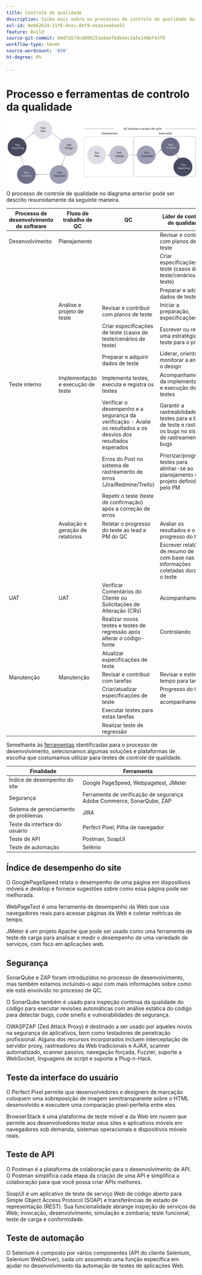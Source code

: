 ```yaml
---
title: Controle de qualidade
description: Saiba mais sobre os processos de controle de qualidade do Adobe Commerce relacionados aos projetos de implementação.
exl-id: 0eb62b24-21f6-4cec-8ef9-eeaa1ee6ae52
feature: Build
source-git-commit: 94d7a57dcd006251e8eefbdb4ec3a5e140bf43f9
workflow-type: tm+mt
source-wordcount: '658'
ht-degree: 0%

---
```


# Processo e ferramentas de controlo da qualidade

![Diagrama do processo de controle de qualidade](../../assets/playbooks/quality-control-diagram.svg)

O processo de controle de qualidade no diagrama anterior pode ser descrito resumidamente da seguinte maneira.

<table>
<thead>
  <tr>
    <th>Processo de desenvolvimento de software</th>
    <th>Fluxo de trabalho de QC</th>
    <th>QC</th>
    <th>Líder de controle de qualidade</th>
  </tr>
</thead>
<tbody>
  <tr>
    <td>Desenvolvimento</td>
    <td>Planejamento</td>
    <td></td>
    <td>Revisar e contribuir com planos de teste</td>
  </tr>
  <tr>
    <td></td>
    <td></td>
    <td></td>
    <td>Criar especificações de teste (casos de teste/cenários de teste)</td>
  </tr>
  <tr>
    <td></td>
    <td></td>
    <td></td>
    <td>Preparar e adquirir dados de teste</td>
  </tr>
  <tr>
    <td></td>
    <td>Análise e projeto de teste</td>
    <td>Revisar e contribuir com planos de teste</td>
    <td>Iniciar a preparação, especificações</td>
  </tr>
  <tr>
    <td></td>
    <td></td>
    <td>Criar especificações de teste (casos de teste/cenários de teste)</td>
    <td>Escrever ou revisar uma estratégia de teste para o projeto</td>
  </tr>
  <tr>
    <td></td>
    <td></td>
    <td>Preparar e adquirir dados de teste</td>
    <td> Liderar, orientar e monitorar a análise, o design</td>
  </tr>
  <tr>
    <td>Teste interno</td>
    <td>Implementação e execução de teste</td>
    <td>Implementa testes, executa e registra os testes</td>
    <td>Acompanhamento da implementação e execução dos testes</td>
  </tr>
  <tr>
    <td></td>
    <td></td>
    <td>Verificar o desempenho e a segurança da verificação - Avalie os resultados e os desvios dos resultados esperados</td>
    <td>Garantir a rastreabilidade dos testes para a base de teste e rastrear os bugs no sistema de rastreamento de bugs</td>
  </tr>
  <tr>
    <td></td>
    <td></td>
    <td>Erros do Post no sistema de rastreamento de erros (Jira/Redmine/Trello)</td>
    <td>Priorizar/programar testes para alinhar-se ao planejamento do projeto definido pelo PM</td>
  </tr>
  <tr>
    <td></td>
    <td></td>
    <td>Repetir o teste (teste de confirmação) após a correção de erros</td>
    <td></td>
  </tr>
  <tr>
    <td></td>
    <td>Avaliação e geração de relatórios</td>
    <td>Relatar o progresso do teste ao lead e PM do QC</td>
    <td>Avaliar os resultados e o progresso do teste</td>
  </tr>
  <tr>
    <td></td>
    <td></td>
    <td></td>
    <td>Escrever relatórios de resumo de teste com base nas informações coletadas durante o teste</td>
  </tr>
  <tr>
    <td>UAT</td>
    <td>UAT</td>
    <td>Verificar Comentários do Cliente ou Solicitações de Alteração (CRs)</td>
    <td>Acompanhamento</td>
  </tr>
  <tr>
    <td></td>
    <td></td>
    <td>Realizar novos testes e testes de regressão após alterar o código-fonte</td>
    <td>Controlando</td>
  </tr>
  <tr>
    <td></td>
    <td></td>
    <td>Atualizar especificações de teste</td>
    <td></td>
  </tr>
  <tr>
    <td>Manutenção</td>
    <td>Manutenção</td>
    <td>Revisar e contribuir com tarefas</td>
    <td>Revisar e estimar o tempo para tarefas</td>
  </tr>
  <tr>
    <td></td>
    <td></td>
    <td>Criar/atualizar especificações de teste</td>
    <td>Progresso do teste de acompanhamento</td>
  </tr>
  <tr>
    <td></td>
    <td></td>
    <td>Executar testes para estas tarefas</td>
    <td></td>
  </tr>
  <tr>
    <td></td>
    <td></td>
    <td>Realizar teste de regressão</td>
    <td></td>
  </tr>
</tbody>
</table>

Semelhante às [ferramentas](project-management-tools.md) identificadas para o processo de desenvolvimento, selecionamos algumas soluções e plataformas de escolha que costumamos utilizar para testes de controle de qualidade.

| Finalidade | Ferramenta |
|---------------------------|---------------------------------------------------|
| Índice de desempenho do site | Google PageSpeed, Webpagetest, JMeter |
| Segurança | Ferramenta de verificação de segurança Adobe Commerce, SonarQube, ZAP |
| Sistema de gerenciamento de problemas | JIRA |
| Teste da interface do usuário | Perfect Pixel, Pilha de navegador |
| Teste de API | Postman, SoapUI |
| Teste de automação | Selênio |


## Índice de desempenho do site

O GooglePageSpeed relata o desempenho de uma página em dispositivos móveis e desktop e fornece sugestões sobre como essa página pode ser melhorada.

WebPageTest é uma ferramenta de desempenho da Web que usa navegadores reais para acessar páginas da Web e coletar métricas de tempo.

JMeter é um projeto Apache que pode ser usado como uma ferramenta de teste de carga para analisar e medir o desempenho de uma variedade de serviços, com foco em aplicações web.

## Segurança

SonarQube e ZAP foram introduzidos no processo de desenvolvimento, mas também estamos incluindo-o aqui com mais informações sobre como ele está envolvido no processo de QC.

O SonarQube também é usado para inspeção contínua da qualidade do código para executar revisões automáticas com análise estática do código para detectar bugs, code smells e vulnerabilidades de segurança.

OWASPZAP (Zed Attack Proxy) é destinado a ser usado por aqueles novos na segurança de aplicativos, bem como testadores de penetração profissional. Alguns dos recursos incorporados incluem interceptação de servidor proxy, rastreadores da Web tradicionais e AJAX, scanner automatizado, scanner passivo, navegação forçada, Fuzzier, suporte a WebSocket, linguagens de script e suporte a Plug-n-Hack.

## Teste da interface do usuário

O Perfect Pixel permite que desenvolvedores e designers de marcação coloquem uma sobreposição de imagem semitransparente sobre o HTML desenvolvido e executem uma comparação pixel-perfeita entre eles.

BrowserStack é uma plataforma de teste móvel e da Web em nuvem que permite aos desenvolvedores testar seus sites e aplicativos móveis em navegadores sob demanda, sistemas operacionais e dispositivos móveis reais.

## Teste de API

O Postman é a plataforma de colaboração para o desenvolvimento de API. O Postman simplifica cada etapa da criação de uma API e simplifica a colaboração para que você possa criar APIs melhores.

SoapUI é um aplicativo de teste de serviço Web de código aberto para Simple Object Access Protocol (SOAP) e transferências de estado de representação (REST). Sua funcionalidade abrange inspeção de serviços da Web; invocação, desenvolvimento, simulação e zombaria; teste funcional; teste de carga e conformidade.

## Teste de automação

O Selenium é composto por vários componentes (API do cliente Selenium, Selenium WebDriver), cada um assumindo uma função específica em ajudar no desenvolvimento da automação de testes de aplicações Web.
